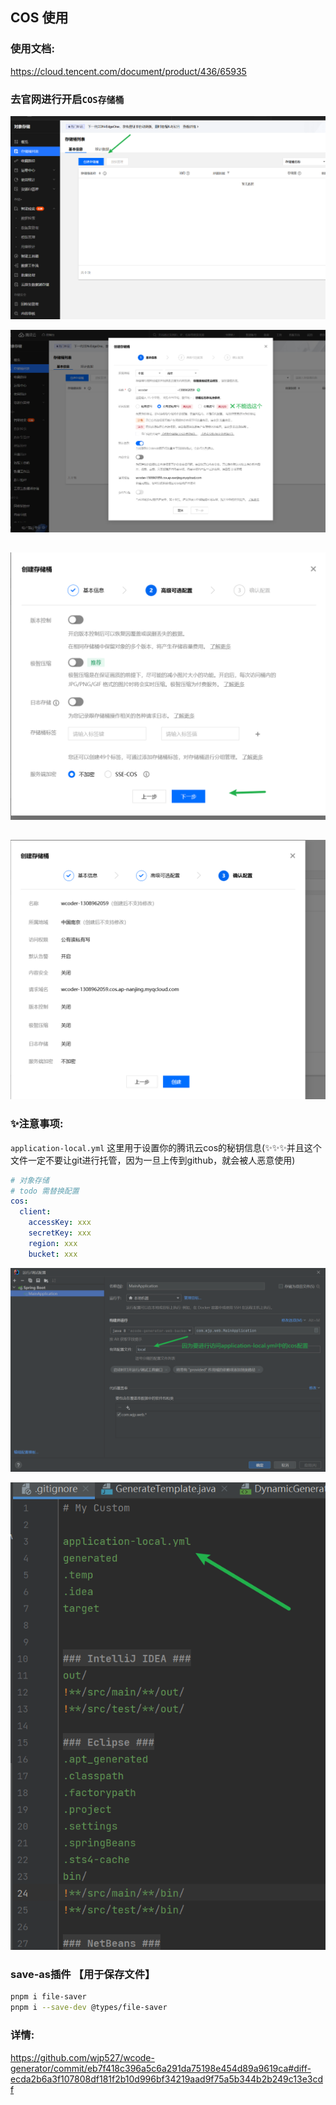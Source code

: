 

## COS 使用

### 使用文档:

https://cloud.tencent.com/document/product/436/65935

### 去官网进行开启`COS存储桶`

![](./pic/COS/1.png)



![](./pic/COS/2.png)



## 

![](./pic/COS/3.png)



## 

![](./pic/COS/4.png)



### ✨注意事项: 

`application-local.yml` 这里用于设置你的腾讯云cos的秘钥信息(✨✨✨并且这个文件一定不要让git进行托管，因为一旦上传到github，就会被人恶意使用)

```yml
# 对象存储
# todo 需替换配置
cos:
  client:
    accessKey: xxx
    secretKey: xxx
    region: xxx
    bucket: xxx
```

![](./pic/COS/5.png)



![](./pic/COS/6.png)



### save-as插件 【用于保存文件】

```bash
pnpm i file-saver
pnpm i --save-dev @types/file-saver 
```



### 详情: 

https://github.com/wjp527/wcode-generator/commit/eb7f418c396a5c6a291da75198e454d89a9619ca#diff-ecda2b6a3f107808df181f2b10d996bf34219aad9f75a5b344b2b249c13e3cdf



